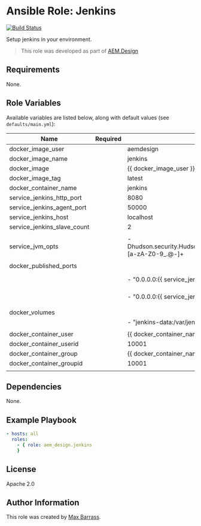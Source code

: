 # Ansible Role: Jenkins

[![Build Status](https://travis-ci.org/aem-design/ansible-role-jenkins.svg?branch=master)](https://travis-ci.org/aem-design/ansible-role-jenkins)

Setup jenkins in your environment.
> This role was developed as part of
> [AEM.Design](http://aem.design/)

## Requirements

None.

## Role Variables

Available variables are listed below, along with default values (see `defaults/main.yml`):

| Name                       	| Required 	| Default                                                                   	| Notes                       	|
|----------------------------	|----------	|---------------------------------------------------------------------------	|-----------------------------	|
| docker_image_user          	|          	| aemdesign                                                                 	|                             	|
| docker_image_name          	|          	| jenkins                                                                   	|                             	|
| docker_image               	|          	| {{ docker_image_user }}/{{ docker_image_name }}                           	|                             	|
| docker_image_tag           	|          	| latest                                                                    	|                             	|
| docker_container_name      	|          	| jenkins                                                                   	|                             	|
| service_jenkins_http_port  	|          	| 8080                                                                      	|                             	|
| service_jenkins_agent_port 	|          	| 50000                                                                     	|                             	|
| service_jenkins_host 	        |          	| localhost                                                                     |                             	|
| service_jenkins_slave_count 	|          	| 2                                                                     	    |                             	|
|                            	|          	|                                                                           	|                             	|
| service_jvm_opts           	|          	| -Dhudson.security.HudsonPrivateSecurityRealm.ID_REGEX=[a-zA-Z0-9_.@-]+    	| allow more chars in user id 	|
|                            	|          	|                                                                           	|                             	|
| docker_published_ports     	|          	|                                                                           	|                             	|
|                            	|          	| - "0.0.0.0:{{ service_jenkins_http_port | default('8080') }}:8080/tcp"    	|                             	|
|                            	|          	| - "0.0.0.0:{{ service_jenkins_agent_port | default('50000') }}:50000/tcp" 	|                             	|
|                            	|          	|                                                                           	|                             	|
| docker_volumes             	|          	|                                                                           	|                             	|
|                            	|          	| - "jenkins-data:/var/jenkins_home:z"                                      	|                             	|
|                            	|          	|                                                                           	|                             	|
| docker_container_user      	|          	| {{ docker_container_name }}                                               	|                             	|
| docker_container_userid    	|          	| 10001                                                                     	|                             	|
| docker_container_group     	|          	| {{ docker_container_name }}                                               	|                             	|
| docker_container_groupid   	|          	| 10001                                                                     	|                             	|
|                            	|          	|                                                                           	|                             	|


## Dependencies

None.

## Example Playbook

```yaml
- hosts: all
  roles:
    - { role: aem_design.jenkins
    }
```

## License

Apache 2.0

## Author Information

This role was created by [Max Barrass](https://aem.design/).